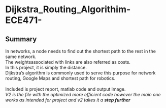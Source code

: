 # Dijkstra_Routing_Algorithim-ECE471-
## Summary
In networks, a node needs to find out the shortest path to the rest in the same network.<br>
The weightsassociated with links are also referred as costs. <br>
In this project, it is simply the distance. <br>
Dijkstra’s algorithm is commonly used to serve this purpose for network routing, Google Maps and shortest path for robotics. <br> <br>
Included is project report, matlab code and output image.<br>
_V2 is the file with the optimized more efficient code however the main one works as intended for project and v2 takes it a **step further**_
